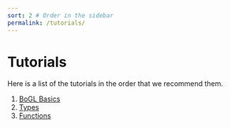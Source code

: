 ```yaml
---
sort: 2 # Order in the sidebar
permalink: /tutorials/
---
```

 
# Tutorials

Here is a list of the tutorials in the order that we recommend them.

1. [BoGL Basics](basics)
2. [Types](types)
3. [Functions](functions)
